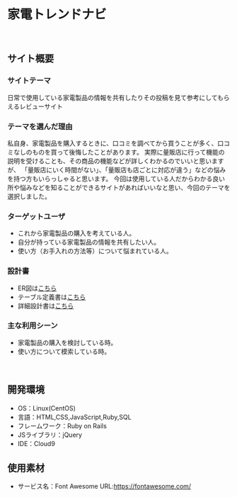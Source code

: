 # 家電トレンドナビ
​
## サイト概要
### サイトテーマ
日常で使用している家電製品の情報を共有したりその投稿を見て参考にしてもらえるレビューサイト
​
### テーマを選んだ理由
私自身、家電製品を購入するときに、口コミを調べてから買うことが多く、口コミなしのものを買って後悔したことがあります。
実際に量販店に行って機能の説明を受けることも、その商品の機能などが詳しくわかるのでいいと思いますが、
「量販店にいく時間がない」、「量販店も店ごとに対応が違う」などの悩みを持つ方もいらっしゃると思います。
今回は使用している人だからわかる良い所や悩みなどを知ることができるサイトがあればいいなと思い、今回のテーマを選択しました。
​
### ターゲットユーザ
- これから家電製品の購入を考えている人。
- 自分が持っている家電製品の情報を共有したい人。
- 使い方（お手入れの方法等）について悩まれている人。
​
### 設計書

- ER図は[こちら](https://app.diagrams.net/#G1x2Dq3auqa3nNXlcGS-znj1qaFetSGdHG)
- テーブル定義書は[こちら](https://docs.google.com/spreadsheets/d/13vPVFBf3xMrdCxvluqxvtcyOCjoFguDX/edit#gid=22058163)
- 詳細設計書は[こちら](https://docs.google.com/spreadsheets/d/1VnVK5No17xbXcHBGba4DZ5NsSKjtqls36lqsBGw7mJ4/edit#gid=1145189879)

### 主な利用シーン

- 家電製品の購入を検討している時。
- 使い方について模索している時。

​
## 開発環境
- OS：Linux(CentOS)
- 言語：HTML,CSS,JavaScript,Ruby,SQL
- フレームワーク：Ruby on Rails
- JSライブラリ：jQuery
- IDE：Cloud9
​
## 使用素材
- サービス名：Font Awesome 
  URL:https://fontawesome.com/
